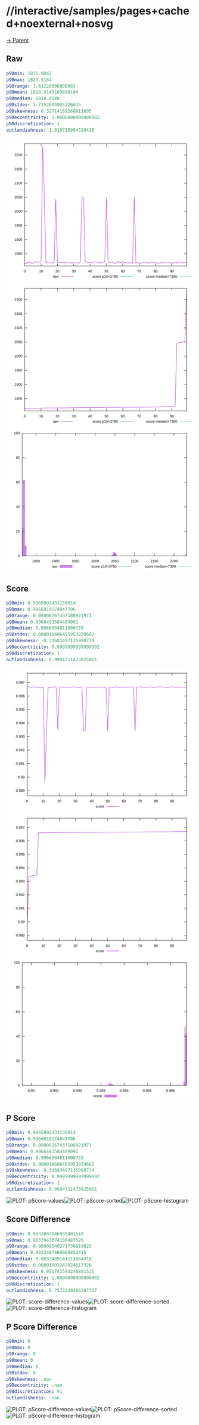 
# //interactive/samples/pages+cached+noexternal+nosvg

[→ Parent](../..)


## Raw


```yaml
p90min: 1815.9042
p90max: 1823.5164
p90range: 7.61220000000003
p90mean: 1818.9149109890104
p90median: 1818.8148
p90stdev: 1.7152605995226635
p90skewness: 0.32714169268011695
p90eccentricity: 1.0000000000000002
p90discretization: 1
outlandishness: 1.019719994320418

```

![PLOT: raw-values](./raw/values.svg)![PLOT: raw-sorted](./raw/sorted.svg)![PLOT: raw-histogram](./raw/histogram.svg)
## Score


```yaml
p90min: 0.9965992431136814
p90max: 0.9966819174847706
p90range: 0.00008267437108921971
p90mean: 0.9966493584489091
p90median: 0.9966504811800735
p90stdev: 0.000018606455953039682
p90skewness: -0.33683497135900714
p90eccentricity: 0.9999999999999992
p90discretization: 1
outlandishness: 0.9994711473825081

```

![PLOT: score-values](./score/values.svg)![PLOT: score-sorted](./score/sorted.svg)![PLOT: score-histogram](./score/histogram.svg)
## P Score


```yaml
p90min: 0.9965992431136814
p90max: 0.9966819174847706
p90range: 0.00008267437108921971
p90mean: 0.9966493584489091
p90median: 0.9966504811800735
p90stdev: 0.000018606455953039682
p90skewness: -0.33683497135900714
p90eccentricity: 0.9999999999999992
p90discretization: 1
outlandishness: 0.9994711473825081

```

![PLOT: pScore-values](./pScore/values.svg)![PLOT: pScore-sorted](./pScore/sorted.svg)![PLOT: pScore-histogram](./pScore/histogram.svg)
## Score Difference


```yaml
p90min: 0.0033083046985401543
p90max: 0.0033947074158483526
p90range: 0.00008640271730819826
p90mean: 0.0033487409009852415
p90median: 0.0033489141113864918
p90stdev: 0.00001803247024817328
p90skewness: 0.051742544246801525
p90eccentricity: 1.0000000000000002
p90discretization: 1
outlandishness: 0.7573220406387317

```

![PLOT: score-difference-values](./score-difference/values.svg)![PLOT: score-difference-sorted](./score-difference/sorted.svg)![PLOT: score-difference-histogram](./score-difference/histogram.svg)
## P Score Difference


```yaml
p90min: 0
p90max: 0
p90range: 0
p90mean: 0
p90median: 0
p90stdev: 0
p90skewness: .nan
p90eccentricity: .nan
p90discretization: 91
outlandishness: .nan

```

![PLOT: pScore-difference-values](./pScore-difference/values.svg)![PLOT: pScore-difference-sorted](./pScore-difference/sorted.svg)![PLOT: pScore-difference-histogram](./pScore-difference/histogram.svg)